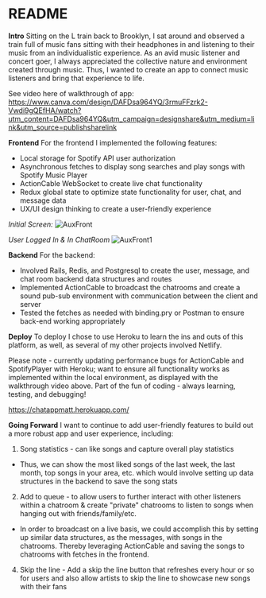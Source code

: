 # README

**Intro**
Sitting on the L train back to Brooklyn, I sat around and observed a train full of music fans sitting with their headphones in and listening to their music from an individualistic experience. As an avid music listener and concert goer, I always appreciated the collective nature and environment created through music. Thus, I wanted to create an app to connect music listeners and bring that experience to life.   

See video here of walkthrough of app:
https://www.canva.com/design/DAFDsa964YQ/3rmuFFzrk2-Vwdi9gQEfHA/watch?utm_content=DAFDsa964YQ&utm_campaign=designshare&utm_medium=link&utm_source=publishsharelink

**Frontend**
For the frontend I implemented the following features:
- Local storage for Spotify API user authorization
- Asynchronous fetches to display song searches and play songs with Spotify Music Player  
- ActionCable WebSocket to create live chat functionality 
- Redux global state to optimize state functionality for user, chat, and message data       
- UX/UI design thinking to create a user-friendly experience 

_Initial Screen:_
![AuxFront](https://user-images.githubusercontent.com/97127168/174706633-a72b057c-65ae-405b-b65e-82a4d4e74a22.png)


_User Logged In & In ChatRoom_
![AuxFront1](https://user-images.githubusercontent.com/97127168/174706873-17a8e100-cae3-4417-9a66-cbb95631ee20.png)


**Backend**
For the backend:
- Involved Rails, Redis, and Postgresql to create the user, message, and chat room backend data structures and routes
- Implemented ActionCable to broadcast the chatrooms and create a sound pub-sub environment with communication between the client and server  
- Tested the fetches as needed with binding.pry or Postman to ensure back-end working appropriately 


**Deploy**
To deploy I chose to use Heroku to learn the ins and outs of this platform, as well, as several of my other projects involved Netlify. 

Please note - currently updating performance bugs for ActionCable and SpotifyPlayer with Heroku; want to ensure all functionality works as implemented within the local environment, as displayed with the walkthrough video above. Part of the fun of coding - always learning, testing, and debugging! 

https://chatappmatt.herokuapp.com/

**Going Forward**
I want to continue to add user-friendly features to build out a more robust app and user experience, including: 
1. Song statistics - can like songs and capture overall play statistics 
- Thus, we can show the most liked songs of the last week, the last month, top songs in your area, etc. which would involve setting up data structures in the backend to save the song stats 
2. Add to queue - to allow users to further interact with other listeners within a chatroom & create "private" chatrooms to listen to songs when hanging out with friends/family/etc.
- In order to broadcast on a live basis, we could accomplish this by setting up similar data structures, as the messages, with songs in the chatrooms. Thereby leveraging ActionCable and saving the songs to chatrooms with fetches in the frontend.   
4. Skip the line - Add a skip the line button that refreshes every hour or so for users and also allow artists to skip the line to showcase new songs with their fans 
